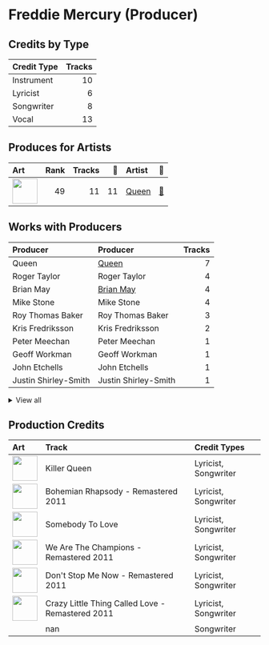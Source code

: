 # Freddie Mercury (Producer)

## Credits by Type

| Credit Type | Tracks |
|:---|---:|
| Instrument | 10 |
| Lyricist | 6 |
| Songwriter | 8 |
| Vocal | 13 |

## Produces for Artists

| Art | Rank | Tracks | 💚 | Artist | 🔗 |
|:---|---:|---:|---:|:---|:---|
| <img src="https://i.scdn.co/image/b040846ceba13c3e9c125d68389491094e7f2982" alt="" width="50" /> | 49 | 11 | 11 | [Queen](../../artists/queen/overview.md) | [🔗](https://open.spotify.com/artist/1dfeR4HaWDbWqFHLkxsg1d) |

## Works with Producers

| Producer | Producer | Tracks |
|:---|:---|---:|
| Queen | [Queen](../queen/overview.md) | 7 |
| Roger Taylor | Roger Taylor | 4 |
| Brian May | [Brian May](../brian_may/overview.md) | 4 |
| Mike Stone | Mike Stone | 4 |
| Roy Thomas Baker | Roy Thomas Baker | 3 |
| Kris Fredriksson | Kris Fredriksson | 2 |
| Peter Meechan | Peter Meechan | 1 |
| Geoff Workman | Geoff Workman | 1 |
| John Etchells | John Etchells | 1 |
| Justin Shirley-Smith | Justin Shirley-Smith | 1 |


<details>
<summary>View all</summary>

| Producer | Producer | Tracks |
|:---|:---|---:|
| John Deacon | John Deacon | 1 |
| David Richards | David Richards | 1 |
| Mack | Mack | 1 |

</details>


## Production Credits

| Art | Track | Credit Types |
|:---|:---|:---|
| <img src="https://i.scdn.co/image/ab67616d0000b2739bf8e3a3c31986c1c0536532" alt="" width="50" /> | Killer Queen | Lyricist, Songwriter |
| <img src="https://i.scdn.co/image/ab67616d0000b273ce4f1737bc8a646c8c4bd25a" alt="" width="50" /> | Bohemian Rhapsody - Remastered 2011 | Lyricist, Songwriter |
| <img src="https://i.scdn.co/image/ab67616d0000b27369c47467a7964a67d6dbcf14" alt="" width="50" /> | Somebody To Love | Lyricist, Songwriter |
| <img src="https://i.scdn.co/image/ab67616d0000b27393c65b02f4a72cd6eccf446d" alt="" width="50" /> | We Are The Champions - Remastered 2011 | Lyricist, Songwriter |
| <img src="https://i.scdn.co/image/ab67616d0000b273008b06ec71019afd70153889" alt="" width="50" /> | Don't Stop Me Now - Remastered 2011 | Lyricist, Songwriter |
| <img src="https://i.scdn.co/image/ab67616d0000b27307744e2ed983efa3e6620a47" alt="" width="50" /> | Crazy Little Thing Called Love - Remastered 2011 | Lyricist, Songwriter |
| | nan | Songwriter |